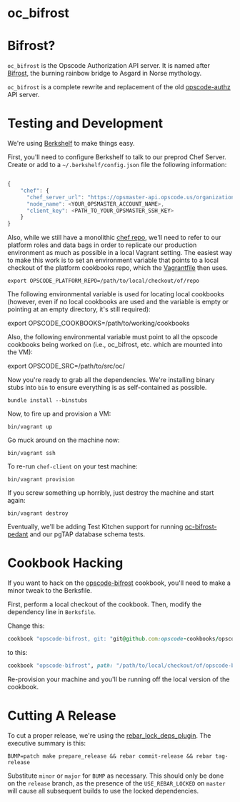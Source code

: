 oc_bifrost
========

Bifrost?
=========

`oc_bifrost` is the Opscode Authorization API server.  It is named
after [Bifrost][], the burning rainbow bridge to Asgard in Norse mythology.

`oc_bifrost` is a complete rewrite and replacement of the old
[opscode-authz][] API server.

[Bifrost]:http://en.wikipedia.org/wiki/Bifrost
[opscode-authz]:https://github.com/opscode/opscode-authz

Testing and Development
=======================

We're using [Berkshelf][] to make things easy.

First, you'll need to configure Berkshelf to talk to our preprod Chef
Server.  Create or add to a `~/.berkshelf/config.json` file the
following information:

``` javascript

{
    "chef": {
      "chef_server_url": "https://opsmaster-api.opscode.us/organizations/preprod",
      "node_name": <YOUR_OPSMASTER_ACCOUNT_NAME>,
      "client_key": <PATH_TO_YOUR_OPSMASTER_SSH_KEY>
    }
}
```

Also, while we still have a monolithic [chef repo][], we'll need to
refer to our platform roles and data bags in order to replicate our
production environment as much as possible in a local Vagrant setting.
The easiest way to make this work is to set an environment variable
that points to a local checkout of the platform cookbooks repo, which
the [Vagrantfile](Vagrantfile) then uses.

```
export OPSCODE_PLATFORM_REPO=/path/to/local/checkout/of/repo
```

The following environmental variable is used for locating local cookbooks
(however, even if no local cookbooks are used and the variable is empty or
pointing at an empty directory, it's still required):

export OPSCODE_COOKBOOKS=/path/to/working/cookbooks

Also, the following environmental variable must point to all the opscode
cookbooks being worked on (i.e., oc_bifrost, etc. which are mounted into
the VM):

export OPSCODE_SRC=/path/to/src/oc/

Now you're ready to grab all the dependencies.  We're installing
binary stubs into `bin` to ensure everything is as self-contained as
possible.

```
bundle install --binstubs
```

Now, to fire up and provision a VM:

```
bin/vagrant up
```

Go muck around on the machine now:

```
bin/vagrant ssh
```

To re-run `chef-client` on your test machine:

```
bin/vagrant provision
```

If you screw something up horribly, just destroy the machine and start
again:

```
bin/vagrant destroy
```

Eventually, we'll be adding Test Kitchen support for running
[oc-bifrost-pedant][] and our pgTAP database schema tests.

Cookbook Hacking
================

If you want to hack on the [opscode-bifrost][] cookbook, you'll need to
make a minor tweak to the Berksfile.

First, perform a local checkout of the cookbook.  Then, modify the
dependency line in `Berksfile`.

Change this:

``` ruby
cookbook "opscode-bifrost, git: "git@github.com:opscode-cookbooks/opscode-bifrost"
```

to this:

``` ruby
cookbook "opscode-bifrost", path: "/path/to/local/checkout/of/opscode-bifrost"
```

Re-provision your machine and you'll be running off the local version
of the cookbook.

[Berkshelf]:http://berkshelf.com
[oc-bifrost-pedant]:https://github.com/opscode/oc-bifrost-pedant
[opscode-bifrost]:https://github.com/opscode-cookbooks/opscode-bifrost
[chef repo]:https://github.com/opscode/opscode-platform-cookbooks

Cutting A Release
=================

To cut a proper release, we're using the [rebar_lock_deps_plugin][].
The executive summary is this:

```
BUMP=patch make prepare_release && rebar commit-release && rebar tag-release
```

Substitute `minor` or `major` for `BUMP` as necessary.  This should
only be done on the `release` branch, as the presence of the
`USE_REBAR_LOCKED` on `master` will cause all subsequent builds to use
the locked dependencies.

[rebar_lock_deps_plugin]:https://github.com/seth/rebar_lock_deps_plugin

